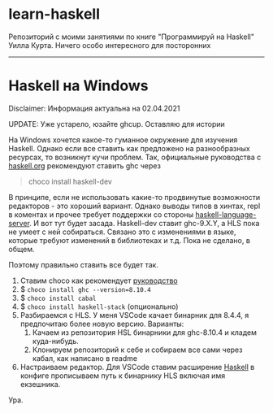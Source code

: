 # learn-haskell
Репозиторий с моими занятиями по книге "Программируй на Haskell" Уилла Курта.
Ничего особо интересного для посторонних
***

# Haskell на Windows

Disclaimer: Информация актуальна на 02.04.2021 

UPDATE: Уже устарело, юзайте ghcup. Оставляю для истории

На Windows хочется какое-то гуманное окружение для изучения Haskell. 
Однако если все ставить как предложено на разнообразных ресурсах, 
то возникнут кучи проблем. Так, официальные руководства с 
[haskell.org](https://www.haskell.org/platform/windows.html) рекомендуют 
ставить ghc через 

> choco install haskell-dev

В принципе, если не использовать какие-то продвинутые возможности 
редакторов - это хороший вариант. Однако выводы типов в хинтах, 
repl в коментах и прочее требует поддержки со стороны 
[haskell-language-server](https://github.com/haskell/haskell-language-server). 
И вот тут будет засада. Haskell-dev ставит ghc-9.X.Y, а HLS пока не умеет с
ней собираться. Связано это с изменениями в языке, которые требуют 
изменений в библиотеках и т.д. Пока не сделано, в общем.

Поэтому правильно ставить все будет так.

1. Ставим choco как рекомендует [руководство](https://chocolatey.org/install)
2. $ ``choco install ghc --version=8.10.4``
3. $ ``choco install cabal``
4. $ ``choco install haskell-stack`` (опционально)
5. Разбираемся с HLS. У меня VSCode качает бинарник для 8.4.4, я предпочитаю 
более новую версию. Варианты: 
    1. Качаем из репозитория HSL бинарники для ghc-8.10.4 и кладем куда-нибудь.
    2. Клонируем репозиторий к себе и собираем все сами через кабал, как написано в readme
6. Настраиваем редактор. Для VSCode ставим расширение 
   [Haskell](https://marketplace.visualstudio.com/items?itemName=haskell.haskell) 
   в конфиге прописываем путь к бинарнику HLS включая имя екзешника.

Ура.